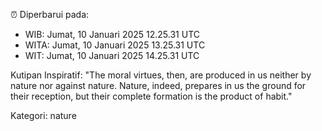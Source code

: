 ⏰ Diperbarui pada:
- WIB: Jumat, 10 Januari 2025 12.25.31 UTC
- WITA: Jumat, 10 Januari 2025 13.25.31 UTC
- WIT: Jumat, 10 Januari 2025 14.25.31 UTC

Kutipan Inspiratif:
"The moral virtues, then, are produced in us neither by nature nor against nature. Nature, indeed, prepares in us the ground for their reception, but their complete formation is the product of habit."


Kategori: nature

